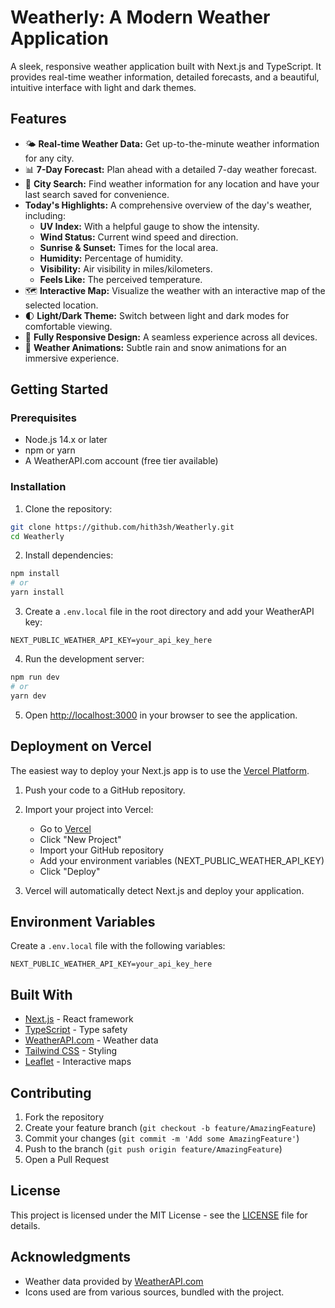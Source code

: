 # Weatherly: A Modern Weather Application

A sleek, responsive weather application built with Next.js and TypeScript. It provides real-time weather information, detailed forecasts, and a beautiful, intuitive interface with light and dark themes.

## Features

- 🌤️ **Real-time Weather Data:** Get up-to-the-minute weather information for any city.
- 📊 **7-Day Forecast:** Plan ahead with a detailed 7-day weather forecast.
- 📍 **City Search:** Find weather information for any location and have your last search saved for convenience.
- **Today's Highlights:** A comprehensive overview of the day's weather, including:
  - **UV Index:** With a helpful gauge to show the intensity.
  - **Wind Status:** Current wind speed and direction.
  - **Sunrise & Sunset:** Times for the local area.
  - **Humidity:** Percentage of humidity.
  - **Visibility:** Air visibility in miles/kilometers.
  - **Feels Like:** The perceived temperature.
- 🗺️ **Interactive Map:** Visualize the weather with an interactive map of the selected location.
- 🌓 **Light/Dark Theme:** Switch between light and dark modes for comfortable viewing.
- 📱 **Fully Responsive Design:** A seamless experience across all devices.
- 🎨 **Weather Animations:** Subtle rain and snow animations for an immersive experience.

## Getting Started

### Prerequisites

- Node.js 14.x or later
- npm or yarn
- A WeatherAPI.com account (free tier available)

### Installation

1. Clone the repository:

```bash
git clone https://github.com/hith3sh/Weatherly.git
cd Weatherly
```

2. Install dependencies:

```bash
npm install
# or
yarn install
```

3. Create a `.env.local` file in the root directory and add your WeatherAPI key:

```env
NEXT_PUBLIC_WEATHER_API_KEY=your_api_key_here
```

4. Run the development server:

```bash
npm run dev
# or
yarn dev
```

5. Open [http://localhost:3000](http://localhost:3000) in your browser to see the application.

## Deployment on Vercel

The easiest way to deploy your Next.js app is to use the [Vercel Platform](https://vercel.com/new?utm_medium=default-template&filter=next.js&utm_source=create-next-app&utm_campaign=create-next-app-readme).

1. Push your code to a GitHub repository.

2. Import your project into Vercel:

   - Go to [Vercel](https://vercel.com)
   - Click "New Project"
   - Import your GitHub repository
   - Add your environment variables (NEXT_PUBLIC_WEATHER_API_KEY)
   - Click "Deploy"

3. Vercel will automatically detect Next.js and deploy your application.

## Environment Variables

Create a `.env.local` file with the following variables:

```env
NEXT_PUBLIC_WEATHER_API_KEY=your_api_key_here
```

## Built With

- [Next.js](https://nextjs.org/) - React framework
- [TypeScript](https://www.typescriptlang.org/) - Type safety
- [WeatherAPI.com](https://www.weatherapi.com/) - Weather data
- [Tailwind CSS](https://tailwindcss.com/) - Styling
- [Leaflet](https://leafletjs.com/) - Interactive maps

## Contributing

1. Fork the repository
2. Create your feature branch (`git checkout -b feature/AmazingFeature`)
3. Commit your changes (`git commit -m 'Add some AmazingFeature'`)
4. Push to the branch (`git push origin feature/AmazingFeature`)
5. Open a Pull Request

## License

This project is licensed under the MIT License - see the [LICENSE](LICENSE) file for details.

## Acknowledgments

- Weather data provided by [WeatherAPI.com](https://www.weatherapi.com/)
- Icons used are from various sources, bundled with the project.
